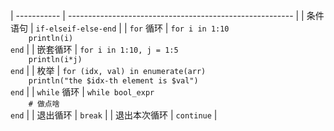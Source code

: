 
| ----------- | -------------------------------------------------------- |
| 条件语句     | `if-elseif-else-end`                                     |
| `for` 循环   | `for i in 1:10`<br>`    println(i)`<br>`end`             |
| 嵌套循环     | `for i in 1:10, j = 1:5`<br>`    println(i*j)`<br>`end`  |
| 枚举         | `for (idx, val) in enumerate(arr)`<br>`    println("the $idx-th element is $val")`<br>`end` |
| `while` 循环 | `while bool_expr`<br>`    # 做点啥`<br>`end`             |
| 退出循环     | `break`                                                  |
| 退出本次循环  | `continue`                                               |